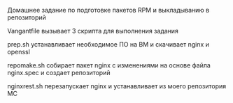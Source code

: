Домашнее задание по подготовке пакетов RPM и выкладыванию в репозиторий

Vangantfile вызывает 3 скрипта для выполнения задания

prep.sh устанавливает необходимое ПО на ВМ и скачивает nginx и openssl

repomake.sh собирает пакет nginx с изменениями на основе файла nginx.spec и создает репозиторий

nginxrest.sh перезапускает nginx и устанавливает из моего репозитория MC

